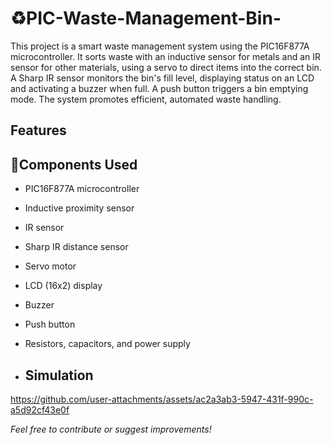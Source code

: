 # ♻️PIC-Waste-Management-Bin-
This project is a smart waste management system using the PIC16F877A microcontroller. It sorts waste with an inductive sensor for metals and an IR sensor for other materials, using a servo to direct items into the correct bin. A Sharp IR sensor monitors the bin's fill level, displaying status on an LCD and activating a buzzer when full. A push button triggers a bin emptying mode. The system promotes efficient, automated waste handling.


## Features


## 🧰Components Used

- PIC16F877A microcontroller
- Inductive proximity sensor
- IR sensor
- Sharp IR distance sensor
- Servo motor
- LCD (16x2) display
- Buzzer
- Push button
- Resistors, capacitors, and power supply


- ## Simulation
https://github.com/user-attachments/assets/ac2a3ab3-5947-431f-990c-a5d92cf43e0f

*Feel free to contribute or suggest improvements!* 





